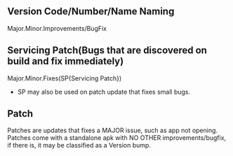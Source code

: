 ## Version Code/Number/Name Naming
Major.Minor.Improvements/BugFix
## Servicing Patch(Bugs that are discovered on build and fix immediately)
Major.Minor.Fixes(SP{Servicing Patch})
* SP may also be used on patch update that fixes small bugs.
## Patch
Patches are updates that fixes a MAJOR issue, such as app not opening. Patches come with a standalone apk with NO OTHER improvements/bugfix, if there is, it may be classified as a Version bump.
